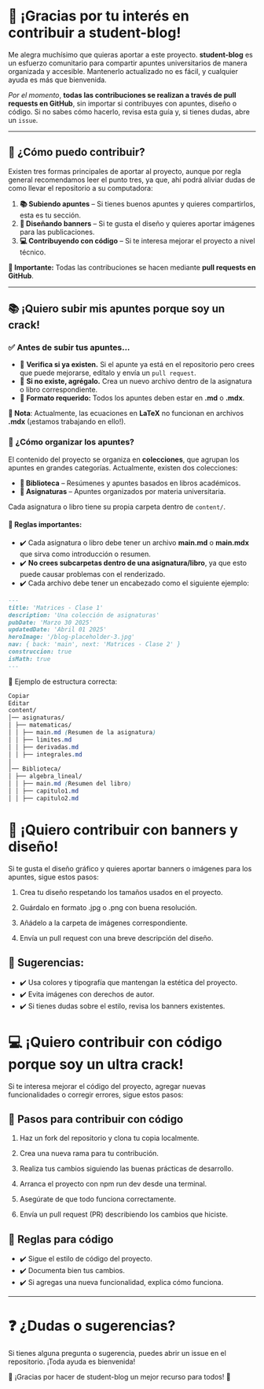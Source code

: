 # 🌟 ¡Gracias por tu interés en contribuir a student-blog!

Me alegra muchísimo que quieras aportar a este proyecto. **student-blog** es un esfuerzo comunitario para compartir apuntes universitarios de manera organizada y accesible. Mantenerlo actualizado no es fácil, y cualquier ayuda es más que bienvenida.

_Por el momento_, **todas las contribuciones se realizan a través de pull requests en GitHub**, sin importar si contribuyes con apuntes, diseño o código. Si no sabes cómo hacerlo, revisa esta guía y, si tienes dudas, abre un `issue`.

---

## 🚀 ¿Cómo puedo contribuir?

Existen tres formas principales de aportar al proyecto, aunque por regla general recomendamos leer el punto tres, ya que, ahí podrá aliviar dudas de como llevar el repositorio a su computadora:

1. **📚 Subiendo apuntes** – Si tienes buenos apuntes y quieres compartirlos, esta es tu sección.
2. **🎨 Diseñando banners** – Si te gusta el diseño y quieres aportar imágenes para las publicaciones.
3. **💻 Contribuyendo con código** – Si te interesa mejorar el proyecto a nivel técnico.

**📌 Importante:** Todas las contribuciones se hacen mediante **pull requests en GitHub**.

---

## 📚 ¡Quiero subir mis apuntes porque soy un crack!

### ✅ Antes de subir tus apuntes...

- 🔹 **Verifica si ya existen.** Si el apunte ya está en el repositorio pero crees que puede mejorarse, edítalo y envía un `pull request`.
- 🔹 **Si no existe, agrégalo.** Crea un nuevo archivo dentro de la asignatura o libro correspondiente.
- 🔹 **Formato requerido:** Todos los apuntes deben estar en **.md** o **.mdx**.

**📌 Nota**: Actualmente, las ecuaciones en **LaTeX** no funcionan en archivos **.mdx** (¡estamos trabajando en ello!).

### 📂 ¿Cómo organizar los apuntes?

El contenido del proyecto se organiza en **colecciones**, que agrupan los apuntes en grandes categorías. Actualmente, existen dos colecciones:

- **📖 Biblioteca** – Resúmenes y apuntes basados en libros académicos.
- **🏫 Asignaturas** – Apuntes organizados por materia universitaria.

Cada asignatura o libro tiene su propia carpeta dentro de `content/`.

#### 📌 Reglas importantes:

- ✔️ Cada asignatura o libro debe tener un archivo **main.md** o **main.mdx** que sirva como introducción o resumen.
- ✔️ **No crees subcarpetas dentro de una asignatura/libro**, ya que esto puede causar problemas con el renderizado.
- ✔️ Cada archivo debe tener un encabezado como el siguiente ejemplo:

```md
---
title: 'Matrices - Clase 1'
description: 'Una colección de asignaturas'
pubDate: 'Marzo 30 2025'
updatedDate: 'Abril 01 2025'
heroImage: '/blog-placeholder-3.jpg'
nav: { back: 'main', next: 'Matrices - Clase 2' }
construccion: true
isMath: true
---
```

📍 Ejemplo de estructura correcta:

```css
Copiar
Editar
content/
│── asignaturas/
│ ├── matematicas/
│ │ ├── main.md (Resumen de la asignatura)
│ │ ├── limites.md
│ │ ├── derivadas.md
│ │ ├── integrales.md
│
│── Biblioteca/
│ ├── algebra_lineal/
│ │ ├── main.md (Resumen del libro)
│ │ ├── capitulo1.md
│ │ ├── capitulo2.md
```

# 🎨 ¡Quiero contribuir con banners y diseño!

Si te gusta el diseño gráfico y quieres aportar banners o imágenes para los apuntes, sigue estos pasos:

1. Crea tu diseño respetando los tamaños usados en el proyecto.

2. Guárdalo en formato .jpg o .png con buena resolución.

3. Añádelo a la carpeta de imágenes correspondiente.

4. Envía un pull request con una breve descripción del diseño.

## 📌 Sugerencias:

- ✔️ Usa colores y tipografía que mantengan la estética del proyecto.
- ✔️ Evita imágenes con derechos de autor.
- ✔️ Si tienes dudas sobre el estilo, revisa los banners existentes.

# 💻 ¡Quiero contribuir con código porque soy un ultra crack!

Si te interesa mejorar el código del proyecto, agregar nuevas funcionalidades o corregir errores, sigue estos pasos:

## 🔧 Pasos para contribuir con código

1. Haz un fork del repositorio y clona tu copia localmente.

2. Crea una nueva rama para tu contribución.

3. Realiza tus cambios siguiendo las buenas prácticas de desarrollo.

4. Arranca el proyecto con npm run dev desde una terminal.

5. Asegúrate de que todo funciona correctamente.

6. Envía un pull request (PR) describiendo los cambios que hiciste.

## 📌 Reglas para código

- ✔️ Sigue el estilo de código del proyecto.
- ✔️ Documenta bien tus cambios.
- ✔️ Si agregas una nueva funcionalidad, explica cómo funciona.

---

# ❓ ¿Dudas o sugerencias?

Si tienes alguna pregunta o sugerencia, puedes abrir un issue en el repositorio. ¡Toda ayuda es bienvenida!

📩 ¡Gracias por hacer de student-blog un mejor recurso para todos! 🚀
